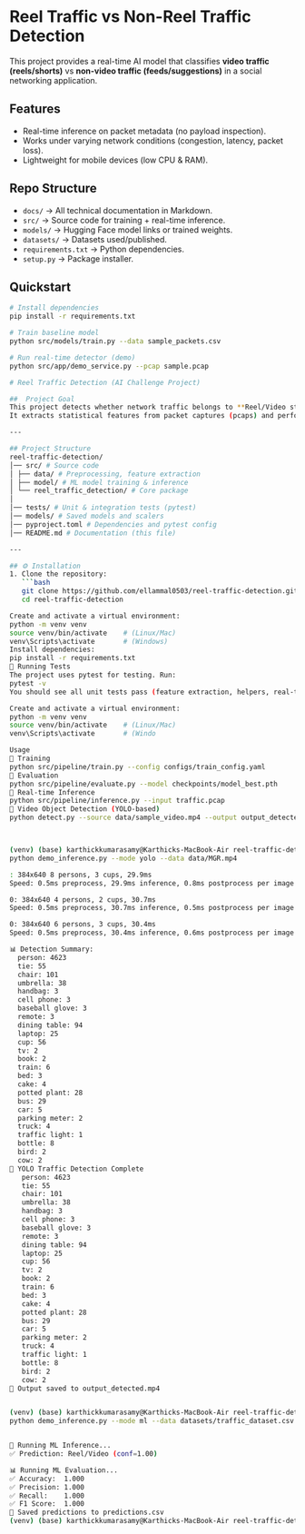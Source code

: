 # Reel Traffic vs Non-Reel Traffic Detection

This project provides a real-time AI model that classifies **video traffic (reels/shorts)** vs **non-video traffic (feeds/suggestions)** in a social networking application.

##  Features
- Real-time inference on packet metadata (no payload inspection).
- Works under varying network conditions (congestion, latency, packet loss).
- Lightweight for mobile devices (low CPU & RAM).

## Repo Structure
- `docs/` → All technical documentation in Markdown.
- `src/` → Source code for training + real-time inference.
- `models/` → Hugging Face model links or trained weights.
- `datasets/` → Datasets used/published.
- `requirements.txt` → Python dependencies.
- `setup.py` → Package installer.

##  Quickstart
```bash
# Install dependencies
pip install -r requirements.txt

# Train baseline model
python src/models/train.py --data sample_packets.csv

# Run real-time detector (demo)
python src/app/demo_service.py --pcap sample.pcap

# Reel Traffic Detection (AI Challenge Project)

##  Project Goal
This project detects whether network traffic belongs to **Reel/Video streams** or **Non-Reel traffic** in real-time using Machine Learning (ML).  
It extracts statistical features from packet captures (pcaps) and performs classification with a trained ML model.

---

## Project Structure
reel-traffic-detection/
│── src/ # Source code
│ ├── data/ # Preprocessing, feature extraction
│ ├── model/ # ML model training & inference
│ └── reel_traffic_detection/ # Core package
│
│── tests/ # Unit & integration tests (pytest)
│── models/ # Saved models and scalers
│── pyproject.toml # Dependencies and pytest config
│── README.md # Documentation (this file)

---

## ⚙️ Installation
1. Clone the repository:
   ```bash
   git clone https://github.com/ellammal0503/reel-traffic-detection.git
   cd reel-traffic-detection

Create and activate a virtual environment:
python -m venv venv
source venv/bin/activate    # (Linux/Mac)
venv\Scripts\activate       # (Windows)
Install dependencies:
pip install -r requirements.txt
🧪 Running Tests
The project uses pytest for testing. Run:
pytest -v
You should see all unit tests pass (feature extraction, helpers, real-time inference, etc.).

Create and activate a virtual environment:
python -m venv venv
source venv/bin/activate    # (Linux/Mac)
venv\Scripts\activate       # (Windo

Usage
🔹 Training
python src/pipeline/train.py --config configs/train_config.yaml
🔹 Evaluation
python src/pipeline/evaluate.py --model checkpoints/model_best.pth
🔹 Real-time Inference
python src/pipeline/inference.py --input traffic.pcap
🔹 Video Object Detection (YOLO-based)
python detect.py --source data/sample_video.mp4 --output output_detected.mp4



(venv) (base) karthickkumarasamy@Karthicks-MacBook-Air reel-traffic-detection %
python demo_inference.py --mode yolo --data data/MGR.mp4

: 384x640 8 persons, 3 cups, 29.9ms
Speed: 0.5ms preprocess, 29.9ms inference, 0.8ms postprocess per image at shape (1, 3, 384, 640)

0: 384x640 4 persons, 2 cups, 30.7ms
Speed: 0.5ms preprocess, 30.7ms inference, 0.5ms postprocess per image at shape (1, 3, 384, 640)

0: 384x640 6 persons, 3 cups, 30.4ms
Speed: 0.5ms preprocess, 30.4ms inference, 0.6ms postprocess per image at shape (1, 3, 384, 640)

📊 Detection Summary:
  person: 4623
  tie: 55
  chair: 101
  umbrella: 38
  handbag: 3
  cell phone: 3
  baseball glove: 3
  remote: 3
  dining table: 94
  laptop: 25
  cup: 56
  tv: 2
  book: 2
  train: 6
  bed: 3
  cake: 4
  potted plant: 28
  bus: 29
  car: 5
  parking meter: 2
  truck: 4
  traffic light: 1
  bottle: 8
  bird: 2
  cow: 2
🚦 YOLO Traffic Detection Complete
   person: 4623
   tie: 55
   chair: 101
   umbrella: 38
   handbag: 3
   cell phone: 3
   baseball glove: 3
   remote: 3
   dining table: 94
   laptop: 25
   cup: 56
   tv: 2
   book: 2
   train: 6
   bed: 3
   cake: 4
   potted plant: 28
   bus: 29
   car: 5
   parking meter: 2
   truck: 4
   traffic light: 1
   bottle: 8
   bird: 2
   cow: 2
📂 Output saved to output_detected.mp4


(venv) (base) karthickkumarasamy@Karthicks-MacBook-Air reel-traffic-detection %
python demo_inference.py --mode ml --data datasets/traffic_dataset.csv


🚀 Running ML Inference...
✅ Prediction: Reel/Video (conf=1.00)

📊 Running ML Evaluation...
✅ Accuracy:  1.000
✅ Precision: 1.000
✅ Recall:    1.000
✅ F1 Score:  1.000
📂 Saved predictions to predictions.csv
(venv) (base) karthickkumarasamy@Karthicks-MacBook-Air reel-traffic-detection % 

